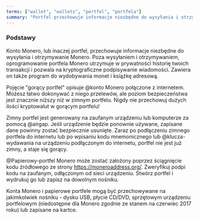 ```yaml
---
terms: ["wallet", "wallets", "portfel", "portfela"]
summary: "Portfel przechowuje informacje niezbędne do wysyłania i otrzymywanie Monero."
---
```


### Podstawy

Konto Monero, lub inaczej portfel, przechowuje informacje niezbędne do wysyłania i otrzymywanie Monero. Poza wysyłaniem i otrzymywaniem, oprogramowanie portfela Monero utrzymuje w prywatności historię twoich transakcji i pozwala na kryptograficzne podpisywanie wiadomości. Zawiera on także program do wydobywania monet i książkę adresową.

Pojęcie "gorący portfel" opisuje @konto Monero połączone z internetem. Możesz łatwo dokonywać z niego przelewów, ale poziom bezpieczeństwa jest znacznie niższy niż w zimnym portfelu. Nigdy nie przechowuj dużych ilości kryptowalut w gorącym portfelu!

Zimny portfel jest generowany na zaufanym urządzeniu lub komputerze za pomocą @airgap. Jeśli urządzenie będzie ponownie używane, zapisane dane powinny zostać bezpiecznie usunięte. Zaraz po podłączeniu zimnego portfela do internetu lub po wpisaniu kodu mnemonicznego lub @klucza-wydawania na urządzeniu podłączonym do internetu, portfel nie jest już zimny, a staje się gorący.

@Papierowy-portfel Monero może zostać założony poprzez ściągnięcie kodu źródłowego ze strony https://moneroaddress.org/. Zweryfikuj podpi kodu na zaufanym, odłączonym od sieci urządzeniu. Stwórz portfel i wydrukuj go lub zapisz na dowolnym nośniku.

Konta Monero i papierowe portfele mogą być przechowywane na jakimkolwiek nośniku - dysku USB, płycie CD/DVD, sprzętowym urządzeniu portfelowym (niedostępne dla Monero zgodnie ze stanem na czerwiec 2017 roku) lub zapisane na kartce.
